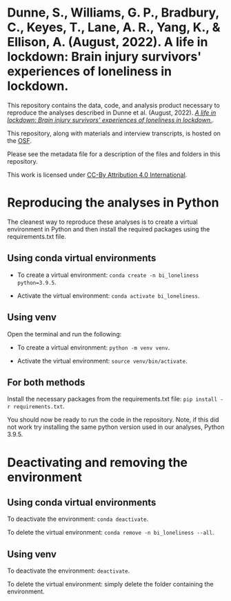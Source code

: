 # Dunne, S., Williams, G. P., Bradbury, C., Keyes, T., Lane, A. R., Yang, K., & Ellison, A. (August, 2022). A life in lockdown: Brain injury survivors' experiences of loneliness in lockdown.

This repository contains the data, code, and analysis product necessary to reproduce the analyses described in Dunne et al. (August, 2022). [*A life in lockdown: Brain injury survivors' experiences of loneliness in lockdown.*](https://osf.io/rbtms/).

This repository, along with materials and interview transcripts, is hosted on the [OSF](https://osf.io/rbtms/).

Please see the metadata file for a description of the files and folders in this repository.

This work is licensed under [CC-By Attribution 4.0 International](https://creativecommons.org/licenses/by/4.0/legalcode).

# Reproducing the analyses in Python

The cleanest way to reproduce these analyses is to create a virtual environment in Python and then install the required packages using the requirements.txt file.

## Using conda virtual environments

- To create a virtual environment: `conda create -n bi_loneliness python=3.9.5`.

- Activate the virtual environment: `conda activate bi_loneliness`.

## Using venv

Open the terminal and run the following:

- To create a virtual environment: `python -m venv venv`.

- Activate the virtual environment: `source venv/bin/activate`.

## For both methods

Install the necessary packages from the requirements.txt file: `pip install -r requirements.txt`.

You should now be ready to run the code in the repository. Note, if this did not work try installing the same python version used in our analyses, Python 3.9.5.

# Deactivating and removing the environment

## Using conda virtual environments

To deactivate the environment: `conda deactivate`.

To delete the virtual environment: `conda remove -n bi_loneliness --all`.

## Using venv

To deactivate the environment: `deactivate`.

To delete the virtual environment: simply delete the folder containing the environment.
